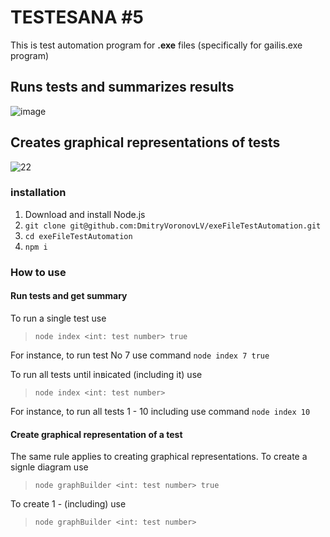 # TESTESANA #5
This is test automation program for **.exe** files (specifically for gailis.exe program)

## Runs tests and summarizes results

![image](https://user-images.githubusercontent.com/44952559/80910827-ec484400-8d3a-11ea-9c63-5cc769156970.png)

## Creates graphical representations of tests

![22](https://user-images.githubusercontent.com/44952559/80910776-878ce980-8d3a-11ea-9b7a-a56ad1ae2d22.png)

### installation
1. Download and install Node.js
2. `git clone git@github.com:DmitryVoronovLV/exeFileTestAutomation.git`
3. `cd exeFileTestAutomation`
4. `npm i`

### How to use
#### Run tests and get summary
To run a single test use
> `node index <int: test number> true`

For instance, to run test No 7 use command `node index 7 true`

To run all tests until inвiсated (including it) use
> `node index <int: test number>`

For instance, to run all tests 1 - 10 including use command `node index 10`

#### Create graphical representation of a test
The same rule applies to creating graphical representations.
To create a signle diagram use
> `node graphBuilder <int: test number> true`

To create 1 - <test number> (including) use
> `node graphBuilder <int: test number>`
